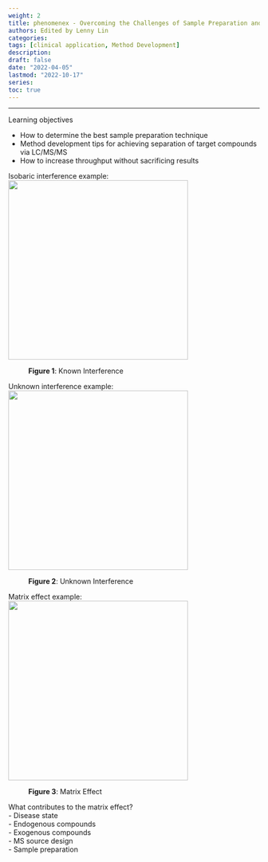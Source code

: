 ```yaml
---
weight: 2
title: phenomenex - Overcoming the Challenges of Sample Preparation and LC/MS/MS Method Development
authors: Edited by Lenny Lin
categories:
tags: [clinical application, Method Development]
description: 
draft: false
date: "2022-04-05"
lastmod: "2022-10-17"
series: 
toc: true
---
```


<!--more-->
---
Learning objectives
* How to determine the best sample preparation technique  
* Method development tips for achieving separation of target compounds via LC/MS/MS  
* How to increase throughput without sacrificing results  

Isobaric interference example:  
<img width ="360"  src = "/docs/images/Screenshot 2022-05-03 221918.png"/>
<figure><b>Figure 1</b>: Known Interference</figure>

Unknown interference example:  
<img width ="360"  src = "/docs/images/Screenshot 2022-05-03 222123.png"/>
<figure><b>Figure 2</b>: Unknown Interference</figure>

Matrix effect example:  
<img width ="360"  src = "/docs/images/Screenshot 2022-05-03 222557.png"/>
<figure><b>Figure 3</b>: Matrix Effect</figure>

What contributes to the matrix effect?  
*-* Disease state  
*-* Endogenous compounds  
*-* Exogenous compounds  
*-* MS source design  
*-* Sample preparation

